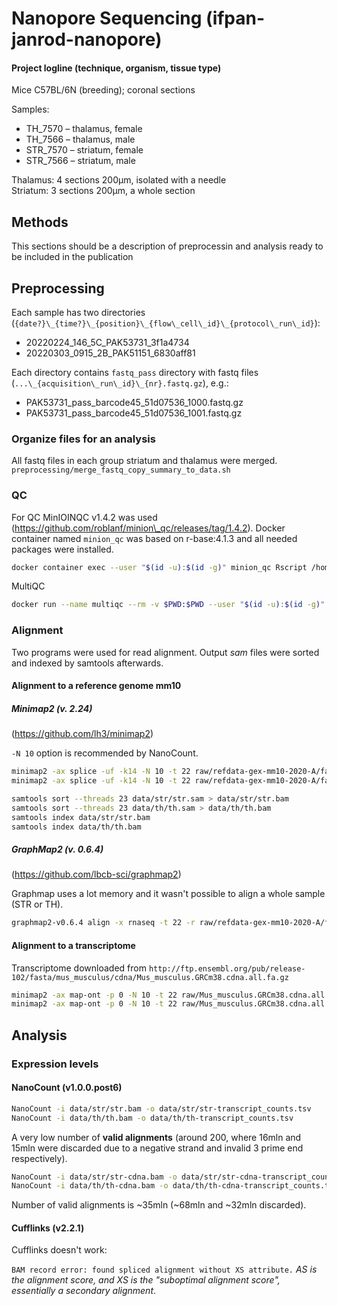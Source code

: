 # Nanopore Sequencing (ifpan-janrod-nanopore)

#### Project logline (technique, organism, tissue type)
Mice C57BL/6N (breeding); coronal sections

Samples:
- TH\_7570 – thalamus, female
- TH\_7566 – thalamus, male
- STR\_7570 – striatum, female
- STR\_7566 – striatum, male

Thalamus: 4 sections 200μm, isolated with a needle  
Striatum: 3 sections 200μm, a whole section


## Methods
This sections should be a description of preprocessin and analysis ready to be included in the publication


## Preprocessing
Each sample has two directories (`{date?}\_{time?}\_{position}\_{flow\_cell\_id}\_{protocol\_run\_id}`):
- 20220224\_146\_5C\_PAK53731\_3f1a4734
- 20220303\_0915\_2B\_PAK51151\_6830aff81

Each directory contains `fastq_pass` directory with fastq files (`...\_{acquisition\_run\_id}\_{nr}.fastq.gz`), e.g.:
- PAK53731\_pass\_barcode45\_51d07536\_1000.fastq.gz
- PAK53731\_pass\_barcode45\_51d07536\_1001.fastq.gz

### Organize files for an analysis
All fastq files in each group striatum and thalamus were merged.
`preprocessing/merge_fastq_copy_summary_to_data.sh`

### QC
For QC MinIOINQC v1.4.2 was used (https://github.com/roblanf/minion\_qc/releases/tag/1.4.2).
Docker container named `minion_qc` was based on r-base:4.1.3 and all needed packages were installed.
```bash
docker container exec --user "$(id -u):$(id -g)" minion_qc Rscript /home/ippas/ifpan-janrod-nanopore/preprocessing/MinIONQC-v1.4.2.R -p 8 -i /home/ippas/ifpan-janrod-nanopore/data/ -o /home/ippas/ifpan-janrod-nanopore/results/minion_qc/
```

MultiQC
```bash
docker run --name multiqc --rm -v $PWD:$PWD --user "$(id -u):$(id -g)" ewels/multiqc /home/ippas/ifpan-janrod-nanopore/results/minion_qc/ -o /home/ippas/ifpan-janrod-nanopore/results/minion_qc/
```

### Alignment
Two programs were used for read alignment. Output _sam_ files were sorted and indexed by samtools afterwards.

#### Alignment to a reference genome mm10

##### Minimap2 (v. 2.24)
(https://github.com/lh3/minimap2)

`-N 10` option is recommended by NanoCount.

```bash
minimap2 -ax splice -uf -k14 -N 10 -t 22 raw/refdata-gex-mm10-2020-A/fasta/genome.fa data/str/str.fastq.gz > data/str/str.sam
minimap2 -ax splice -uf -k14 -N 10 -t 22 raw/refdata-gex-mm10-2020-A/fasta/genome.fa data/th/th.fastq.gz > data/th/th.sam

samtools sort --threads 23 data/str/str.sam > data/str/str.bam
samtools sort --threads 23 data/th/th.sam > data/th/th.bam
samtools index data/str/str.bam
samtools index data/th/th.bam
```

##### GraphMap2 (v. 0.6.4)
(https://github.com/lbcb-sci/graphmap2)

Graphmap uses a lot memory and it wasn't possible to align a whole sample (STR or TH).
```bash
graphmap2-v0.6.4 align -x rnaseq -t 22 -r raw/refdata-gex-mm10-2020-A/fasta/genome.fa -d data/str/str-66-02.fastq.gz -o data/str/str-66-02.sam
```

#### Alignment to a transcriptome
Transcriptome downloaded from `http://ftp.ensembl.org/pub/release-102/fasta/mus_musculus/cdna/Mus_musculus.GRCm38.cdna.all.fa.gz`

```bash
minimap2 -ax map-ont -p 0 -N 10 -t 22 raw/Mus_musculus.GRCm38.cdna.all.fa.gz data/str/str.fastq.gz > data/str/str-cdna.sam
minimap2 -ax map-ont -p 0 -N 10 -t 22 raw/Mus_musculus.GRCm38.cdna.all.fa.gz data/th/th.fastq.gz > data/th/th-cdna.sam
```

## Analysis

### Expression levels

#### NanoCount (v1.0.0.post6)

```bash
NanoCount -i data/str/str.bam -o data/str/str-transcript_counts.tsv
NanoCount -i data/th/th.bam -o data/th/th-transcript_counts.tsv
```
A very low number of **valid alignments** (around 200, where 16mln and 15mln were discarded due to a negative strand and invalid 3 prime end respectively).

```bash
NanoCount -i data/str/str-cdna.bam -o data/str/str-cdna-transcript_counts.tsv
NanoCount -i data/th/th-cdna.bam -o data/th/th-cdna-transcript_counts.tsv
```
Number of valid alignments is ~35mln (~68mln and ~32mln discarded).

#### Cufflinks (v2.2.1)
Cufflinks doesn't work:

`BAM record error: found spliced alignment without XS attribute.` _AS is the alignment score, and XS is the "suboptimal alignment score", essentially a secondary alignment_.
